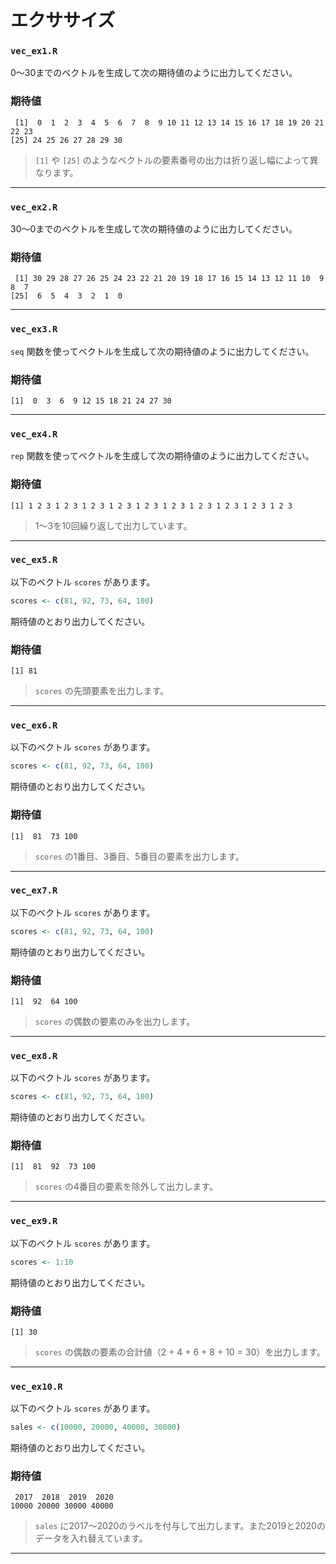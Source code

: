 # エクササイズ

### `vec_ex1.R`

0〜30までのベクトルを生成して次の期待値のように出力してください。

### 期待値

```
 [1]  0  1  2  3  4  5  6  7  8  9 10 11 12 13 14 15 16 17 18 19 20 21 22 23
[25] 24 25 26 27 28 29 30
```

> `[1]` や `[25]` のようなベクトルの要素番号の出力は折り返し幅によって異なります。

---

### `vec_ex2.R`

30〜0までのベクトルを生成して次の期待値のように出力してください。

### 期待値

```
 [1] 30 29 28 27 26 25 24 23 22 21 20 19 18 17 16 15 14 13 12 11 10  9  8  7
[25]  6  5  4  3  2  1  0
```

---

### `vec_ex3.R`

`seq` 関数を使ってベクトルを生成して次の期待値のように出力してください。

### 期待値

```
[1]  0  3  6  9 12 15 18 21 24 27 30
```

---

### `vec_ex4.R`

`rep` 関数を使ってベクトルを生成して次の期待値のように出力してください。

### 期待値

```
[1] 1 2 3 1 2 3 1 2 3 1 2 3 1 2 3 1 2 3 1 2 3 1 2 3 1 2 3 1 2 3
```

> 1〜3を10回繰り返して出力しています。

---

### `vec_ex5.R`

以下のベクトル `scores` があります。

```r
scores <- c(81, 92, 73, 64, 100)
```

期待値のとおり出力してください。

### 期待値

```
[1] 81
```

> `scores` の先頭要素を出力します。

---

### `vec_ex6.R`

以下のベクトル `scores` があります。

```r
scores <- c(81, 92, 73, 64, 100)
```

期待値のとおり出力してください。

### 期待値

```
[1]  81  73 100
```

> `scores` の1番目、3番目、5番目の要素を出力します。

---


### `vec_ex7.R`

以下のベクトル `scores` があります。

```r
scores <- c(81, 92, 73, 64, 100)
```

期待値のとおり出力してください。

### 期待値

```
[1]  92  64 100
```

> `scores` の偶数の要素のみを出力します。

---

### `vec_ex8.R`

以下のベクトル `scores` があります。

```r
scores <- c(81, 92, 73, 64, 100)
```

期待値のとおり出力してください。

### 期待値

```
[1]  81  92  73 100
```

> `scores` の4番目の要素を除外して出力します。

---

### `vec_ex9.R`

以下のベクトル `scores` があります。

```r
scores <- 1:10
```

期待値のとおり出力してください。

### 期待値

```
[1] 30
```

> `scores` の偶数の要素の合計値（2 + 4 + 6 + 8 + 10 = 30）を出力します。

---

### `vec_ex10.R`

以下のベクトル `scores` があります。

```r
sales <- c(10000, 20000, 40000, 30000)
```

期待値のとおり出力してください。

### 期待値

```
 2017  2018  2019  2020
10000 20000 30000 40000
```

> `sales` に2017〜2020のラベルを付与して出力します。また2019と2020のデータを入れ替えています。

---

